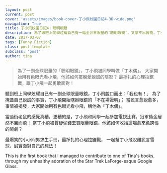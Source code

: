 ```yaml
---
layout: post
current: post
cover: 'assets/images/book-cover-丁小飛校園日記4-3D-wide.png'
navigation: True
title: 丁小飛校園日記4：聰明眼鏡
description: 為了跟班上同學炫耀自己有一幅全世界限量的‘聰明眼鏡’，又拿不出實物，丁小飛開始瞎掰一串的「不在場證明」。該如何收拾這場愈來愈誇張的鬧劇？
date: 2017-03-07
tags: [Funny Fiction]
class: post-template
subclass: 'post'
author: tina
---
```


> 為了一副全球限量的「聰明眼鏡」，丁小飛被同學叫做「丁木偶」。
> 大家開始用有色眼光看小飛，他該如何擺脫愛說謊的陰影？
> 最掙扎的心理拉鋸戰，跟丁小飛一起勇敢面對！

<!--more-->

聽到班上同學炫耀自己有一副全球限量眼鏡，丁小飛脫口而出：「我也有！」
為了掩蓋自己說謊的事實，丁小飛開始瞎掰眼鏡的「不在場證明」；
當謊言愈說愈多，事情被揭發，大家開始用有色眼光看小飛，稱他為「丁木偶」。

當過街老鼠的感覺真糟，更糟的是，丁小飛和同學一起參加電視比賽，冠軍獎金居然不翼而飛！
當丁小飛被質疑偷錢去買限量眼鏡，他該如何收拾這場愈來愈誇張的鬧劇？

最爆笑的小小冏男求生手冊，最掙扎的心理拉鋸戰，
一起幫丁小飛脫離謊言雪球，誠實面對自己的想法！

This is the first book that I managed to contribute to one of Tina's books, through my unhealthy adoration of the Star Trek LaForge-esque Google Glass.

<!--more-->



